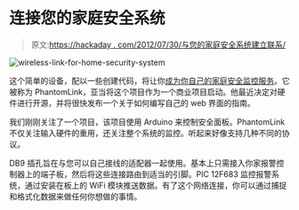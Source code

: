 # 连接您的家庭安全系统

> 原文:[https://hackaday . com/2012/07/30/与您的家庭安全系统建立联系/](https://hackaday.com/2012/07/30/getting-connected-with-your-home-security-system/)

![](../Images/a1447d6890d8935a5e739aae6be71b2c.png "wireless-link-for-home-security-system")

这个简单的设备，配以一些创建代码，将让你[成为你自己的家庭安全监控服务](http://www.phantomlink.com/diy.aspx)。它被称为 PhantomLink，亚当将这个项目作为一个商业项目启动。他最近决定对硬件进行开源，并将很快发布一个关于如何编写自己的 web 界面的指南。

我们刚刚关注了一个项目，该项目使用 Arduino 来控制安全面板。PhantomLink 不仅关注输入硬件的重用，还关注整个系统的监控。听起来好像支持几种不同的协议。

DB9 插孔旨在与您可以自己接线的适配器一起使用。基本上只需接入你家报警控制器上的端子板，然后将这些连接路由到适当的引脚。PIC 12F683 监控报警系统，通过安装在板上的 WiFi 模块推送数据。有了这个网络连接，你可以通过捕捉和格式化数据来做任何你想做的事情。